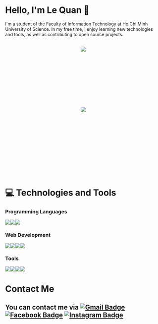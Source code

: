 # Hello, I'm Le Quan 👋

I'm a student of the Faculty of Information Technology at Ho Chi Minh University of Science. In my free time, I enjoy learning new technologies and tools, as well as contributing to open source projects.

</br>

<div style="display: flex; justify-content: center; align-items: center; flex-wrap: wrap;flex-direction:column;">
<a href="https://github.com/QUanLe79" style="height: 195px;">
  <img align="center" src="https://github-readme-stats.vercel.app/api?username=QUanLe79&show_icons=true&theme=dracula" />
</a>
<a href="https://github.com/QUanLe79" style="height: 200px;">
  <img align="center" src="https://github-readme-stats.vercel.app/api/top-langs/?username=QUanLe79&layout=compact&theme=dracula" />
</a>

</div>
<br>

# 💻 Technologies and Tools 

### Programming Languages
<div style="display: flex; flex-direction:row">
<img src="https://img.icons8.com/color/48/000000/python.png"/>
<img src="https://img.icons8.com/color/48/000000/c-plus-plus-logo.png"/>
<img src="https://img.icons8.com/color/48/000000/java-coffee-cup-logo.png"/>
</div>

### Web Development
<div style="display: flex; flex-direction:row">
<img src="https://img.icons8.com/color/48/000000/javascript.png"/>
<img src="https://img.icons8.com/color/48/000000/html-5.png"/>
<img src="https://img.icons8.com/color/48/000000/css3.png"/>
<img src="https://img.icons8.com/officel/48/000000/react.png"/>
</div>

### Tools
<div style="display: flex; flex-direction:row">
<img src="https://img.icons8.com/fluent/48/000000/visual-studio.png"/>
<img src="https://img.icons8.com/fluent/48/000000/visual-studio-code-2019.png"/>
<img src="https://img.icons8.com/color/48/000000/intellij-idea.png"/>
<img src="https://img.icons8.com/color/48/000000/git.png"/>
</div>

</div>

# Contact Me

## You can contact me via [![Gmail Badge](https://img.shields.io/badge/Gmail-%23D14836.svg?style=for-the-badge&logo=Gmail&logoColor=white)](mailto:lequan2002.ql@gmail.com) [![Facebook Badge](https://img.shields.io/badge/Facebook-%231877F2.svg?style=for-the-badge&logo=Facebook&logoColor=white)](https://www.facebook.com/quanle2002.ql/)  [![Instagram Badge](https://img.shields.io/badge/Instagram-%23E4405F.svg?style=for-the-badge&logo=Instagram&logoColor=white)](https://www.instagram.com/lequan.ql/)
<!--
**QUanlE79/QUanlE79** is a ✨ _special_ ✨ repository because its `README.md` (this file) appears on your GitHub profile.

Here are some ideas to get you started:

- 🔭 I’m currently working on ...
- 🌱 I’m currently learning ...
- 👯 I’m looking to collaborate on ...
- 🤔 I’m looking for help with ...
- 💬 Ask me about ...
- 📫 How to reach me: ...
- 😄 Pronouns: ...
- ⚡ Fun fact: ...
-->
